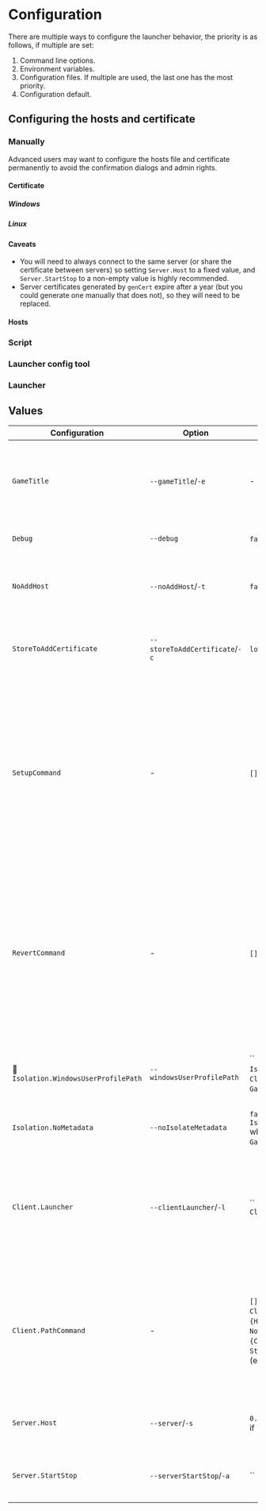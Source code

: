 # Configuration

There are multiple ways to configure the launcher behavior, the priority is as follows, if multiple are set:

1. Command line options.
2. Environment variables.
3. Configuration files. If multiple are used, the last one has the most priority.
4. Configuration default.

## Configuring the hosts and certificate

### Manually

Advanced users may want to configure the hosts file and certificate permanently to avoid the confirmation dialogs and
admin rights.

#### Certificate

##### Windows

##### Linux

#### Caveats

* You will need to always connect to the same server (or share the certificate between servers) so setting `Server.Host`
  to a fixed value, and `Server.StartStop` to a non-empty value is highly recommended.
* Server certificates generated by `genCert` expire after a year (but you could generate one manually that does not), so
  they will need to be replaced.

#### Hosts

### Script

### Launcher config tool

### Launcher

## Values

| Configuration                        | Option                         | Default                                                                                                                                                                                    | Required                                                                                                                    | Type                                                | Description                                                                                                                                                                                                                                                                                                             |
|--------------------------------------|--------------------------------|--------------------------------------------------------------------------------------------------------------------------------------------------------------------------------------------|-----------------------------------------------------------------------------------------------------------------------------|-----------------------------------------------------|-------------------------------------------------------------------------------------------------------------------------------------------------------------------------------------------------------------------------------------------------------------------------------------------------------------------------|
| `GameTitle`                          | `--gameTitle`/`-e`             | -                                                                                                                                                                                          | Yes.                                                                                                                        | One of `age1`, `age2` or `age3`                     | Game title. Age of Empires: Definitive Edition (`age1`), Age of Empires II: Definitive Edition (`age2`) or Age of Empires III: Definitive Edition (`age3`).                                                                                                                                                             |
| `Debug`                              | `--debug`                      | `false`.                                                                                                                                                                                   | No.                                                                                                                         | flag.                                               | Enable debug mode to show extra info in the console.                                                                                                                                                                                                                                                                    |
| `NoAddHost`                          | `--noAddHost`/`-t`             | `false`.                                                                                                                                                                                   | Unless using `{HostFilePath}` in `Client.Executable.Args`, doing it via `SetupCommand` or manually.                         | flag.                                               | Disallow to add host entries to the hosts file even if necessary (needs admin).                                                                                                                                                                                                                                         |                                                                                                                          |
| `StoreToAddCertificate`              | `--storeToAddCertificate`/`-c` | `local`.                                                                                                                                                                                   | Unless using `{CertFilePath}` in `Client.Executable.Args`, doing it via `SetupCommand` or manually.                         | One of `local`, 🪟 `user` or `` (*empty*)           | Type of certificate store to add the certificate if necessary. `local` needs admin.                                                                                                                                                                                                                                     |                  
| `SetupCommand`                       | -                              | `[]` (empty).                                                                                                                                                                              | Unless having `NoAddHost` as `false`, using `{CertFilePath}` in `Client.Executable.Args` or manually configuring hosts and. | List of text with the command.                      | Command to run before doing any configuration. It must return a `0` exit code to continue. If you need to keep it running spawn a new detached process. If empty, nothing will be ran. 🪟 path names need to use double backslashes within single quotes or be within double quotes. You may use environment variables. |
| `RevertCommand`                      | -                              | `[]` (empty).                                                                                                                                                                              |                                                                                                                             | List of text with the command.                      | Command to run after `SetupCommand` has ran and the game has exited and everything has been reverted. It may run before if there is an error. If empty, nothing will be ran. 🪟 path names need to use double backslashes within single quotes or be within double quotes. You may use environment variables.           |
| 🐧`Isolation.WindowsUserProfilePath` | `--windowsUserProfilePath`     | `` (empty). Required when `Isolation.NoMetadata` is `false`, `Client.Launcher` is `path` and `GameTitle` is not `age1`.                                                                    |                                                                                                                             | Directory path.                                     | Must point to the equivalent `%USERPROFILE%` in 🪟. You may use environment variables.                                                                                                                                                                                                                                  |
| `Isolation.NoMetadata`               | `--noIsolateMetadata`          | `false`. 🐧 Requires `Isolation.WindowsUserProfilePath` when `Client.Launcher` is `path` and `GameTitle` is not `age1`.                                                                    |                                                                                                                             | flag.                                               | Do not launch the game with an isolated metadata directory.                                                                                                                                                                                                                                                             |
| `Client.Launcher`                    | `--clientLauncher`/`-l`        | `` (empty). Requires `Client.PathCommand`                                                                                                                                                  |                                                                                                                             | One of `` (empty), `path`, `steam` or 🪟 `msstore`. | Type of launcher to use. `path` uses the path specified in `Client.LauncherPath`, `custom` uses the custom launcher specified in `Client.PathCommand`, If `` (empty), `steam` then 🪟 `msstore` will be used.                                                                                                           |
| `Client.PathCommand`                 | -                              | `[]` (empty). Required when `Client.Launcher` is `path`. If `{HostFilePath}` is used, then `NoAddHost` is `true`. If `{CertFilePath}` is used, then `StoreToAddCertificate` is `` (empty). |                                                                                                                             | List of text with the command.                      | Command to run to launch the game. In the command arguments you may use `{HostFilePath}` to be replaced by the host file path and `{CertFilePath}` to be replaced by the certificate file path. You may use environment variables.                                                                                      |
| `Server.Host`                        | `--server`/`-s`                | `0.0.0.0` as placeholder. Required if                                                                                                                                                      |                                                                                                                             | Text with the IPv4 address, hostname or FQDN.       | Used to connect to the server if configured to do so and needed.                                                                                                                                                                                                                                                        |
| `Server.StartStop`                   | `--serverStartStop`/`-a`       | `` (empty).                                                                                                                                                                                |                                                                                                                             | flag.                                               | Start and stop the server if configured to do so. If `false`, the server will not be started or stopped.                                                                                                                                                                                                                |